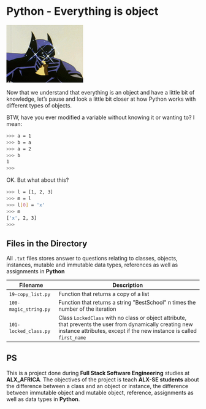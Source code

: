 # Python - Everything is object

![Background Context](https://github.com/Nimbusshub/alx-higher_level_programming/blob/main/0x09-python-everything_is_object/batman.gif)

Now that we understand that everything is an object and have a little bit of knowledge, let’s pause and look a little bit closer at how Python works with different types of objects.

BTW, have you ever modified a variable without knowing it or wanting to? I mean:

```bash
>>> a = 1
>>> b = a
>>> a = 2
>>> b
1
>>>
```

OK. But what about this?

```bash
>>> l = [1, 2, 3]
>>> m = l
>>> l[0] = 'x'
>>> m
['x', 2, 3]
>>>
```

## Files in the Directory

All `.txt` files stores answer to questions relating to classes, objects, instances, mutable and immutable data types, references as well as assignments in **Python**

| Filename              | Description                                                                                                                                                                        |
| --------------------- | ---------------------------------------------------------------------------------------------------------------------------------------------------------------------------------- |
| `19-copy_list.py`     | Function that returns a copy of a list                                                                                                                                             |
| `100-magic_string.py` | Function that returns a string "BestSchool" n times the number of the iteration                                                                                                   |
| `101-locked_class.py` | Class `LockedClass` with no class or object attribute, that prevents the user from dynamically creating new instance attributes, except if the new instance is called `first_name` |

## PS

This is a project done during **Full Stack Software Engineering** studies at **ALX_AFRICA**. The objectives of the project is teach **ALX-SE students** about the difference between a class and an object or instance, the difference between immutable object and mutable object, reference, assignments as well as data types in **Python**.
